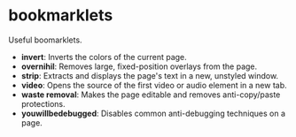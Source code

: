 # bookmarklets

Useful boomarklets.

- **invert**: Inverts the colors of the current page.
- **overnihil**: Removes large, fixed-position overlays from the page.
- **strip**: Extracts and displays the page's text in a new, unstyled window.
- **video**: Opens the source of the first video or audio element in a new tab.
- **waste removal**: Makes the page editable and removes anti-copy/paste protections.
- **youwillbedebugged**: Disables common anti-debugging techniques on a page.

